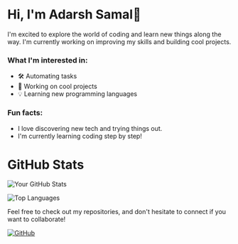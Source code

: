 # Hi, I'm Adarsh Samal👋

I'm excited to explore the world of coding and learn new things along the way. I'm currently working on improving my skills and building cool projects. 

### What I'm interested in:
- 🛠️ Automating tasks
- 🚀 Working on cool projects
- 💡 Learning new programming languages

### Fun facts:
- I love discovering new tech and trying things out.
- I'm currently learning coding step by step!

# GitHub Stats

![Your GitHub Stats](https://github-readme-stats.vercel.app/api?username=YourUsername&show_icons=true&theme=radical)

![Top Languages](https://github-readme-stats.vercel.app/api/top-langs/?username=YourUsername&layout=compact&theme=radical)

Feel free to check out my repositories, and don't hesitate to connect if you want to collaborate!

<!-- Replace the link with your own GitHub profile link -->
[![GitHub](https://img.shields.io/github/followers/Ad4r5hX?label=Follow%20Me&style=social)](https://github.com/Ad4r5hX)
